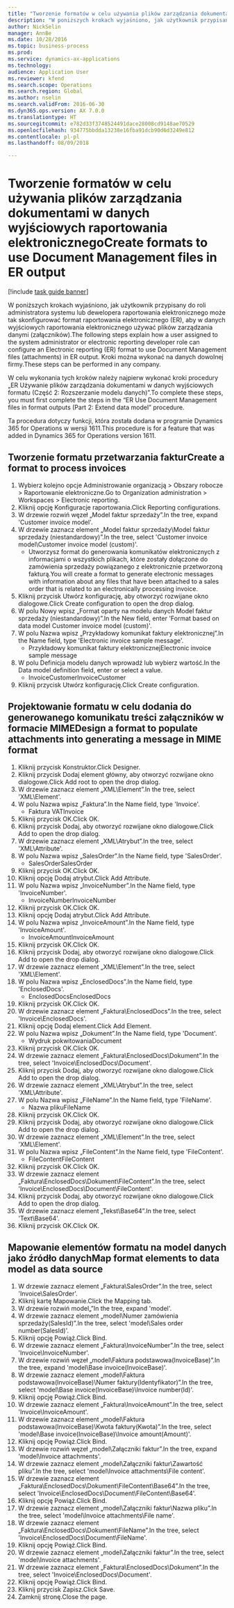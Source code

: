 ```yaml
--- 
title: "Tworzenie formatów w celu używania plików zarządzania dokumentami w danych wyjściowych raportowania elektronicznego"
description: "W poniższych krokach wyjaśniono, jak użytkownik przypisany do roli administratora systemu lub dewelopera raportowania elektronicznego może tak skonfigurować format raportowania elektronicznego (ER), aby w danych wyjściowych raportowania elektronicznego używać plików zarządzania danymi (załączników)."
author: NickSelin
manager: AnnBe
ms.date: 10/28/2016
ms.topic: business-process
ms.prod: 
ms.service: dynamics-ax-applications
ms.technology: 
audience: Application User
ms.reviewer: kfend
ms.search.scope: Operations
ms.search.region: Global
ms.author: nselin
ms.search.validFrom: 2016-06-30
ms.dyn365.ops.version: AX 7.0.0
ms.translationtype: HT
ms.sourcegitcommit: e782d33f3748524491dace28008cd9148ae70529
ms.openlocfilehash: 934775bbdda13238e16fba91dcb90d6d3249e812
ms.contentlocale: pl-pl
ms.lasthandoff: 08/09/2018

---
```

# <a name="create-formats-to-use-document-management-files-in-er-output"></a><span data-ttu-id="c4dbf-103">Tworzenie formatów w celu używania plików zarządzania dokumentami w danych wyjściowych raportowania elektronicznego</span><span class="sxs-lookup"><span data-stu-id="c4dbf-103">Create formats to use Document Management files in ER output</span></span>

[!include [task guide banner](../../includes/task-guide-banner.md)]

<span data-ttu-id="c4dbf-104">W poniższych krokach wyjaśniono, jak użytkownik przypisany do roli administratora systemu lub dewelopera raportowania elektronicznego może tak skonfigurować format raportowania elektronicznego (ER), aby w danych wyjściowych raportowania elektronicznego używać plików zarządzania danymi (załączników).</span><span class="sxs-lookup"><span data-stu-id="c4dbf-104">The following steps explain how a user assigned to the system administrator or electronic reporting developer role can configure an Electronic reporting (ER) format to use Document Management files (attachments) in ER output.</span></span> <span data-ttu-id="c4dbf-105">Kroki można wykonać na danych dowolnej firmy.</span><span class="sxs-lookup"><span data-stu-id="c4dbf-105">These steps can be performed in any company.</span></span>

<span data-ttu-id="c4dbf-106">W celu wykonania tych kroków należy najpierw wykonać kroki procedury „ER Używanie plików zarządzania dokumentami w danych wyjściowych formatu (Część 2: Rozszerzanie modelu danych)”.</span><span class="sxs-lookup"><span data-stu-id="c4dbf-106">To complete these steps, you must first complete the steps in the “ER Use Document Management files in format outputs (Part 2: Extend data model” procedure.</span></span>

<span data-ttu-id="c4dbf-107">Ta procedura dotyczy funkcji, która została dodana w programie Dynamics 365 for Operations w wersji 1611.</span><span class="sxs-lookup"><span data-stu-id="c4dbf-107">This procedure is for a feature that was added in Dynamics 365 for Operations version 1611.</span></span>


## <a name="create-a-format-to-process-invoices"></a><span data-ttu-id="c4dbf-108">Tworzenie formatu przetwarzania faktur</span><span class="sxs-lookup"><span data-stu-id="c4dbf-108">Create a format to process invoices</span></span>
1. <span data-ttu-id="c4dbf-109">Wybierz kolejno opcje Administrowanie organizacją > Obszary robocze > Raportowanie elektroniczne.</span><span class="sxs-lookup"><span data-stu-id="c4dbf-109">Go to Organization administration > Workspaces > Electronic reporting.</span></span>
2. <span data-ttu-id="c4dbf-110">Kliknij opcję Konfiguracje raportowania.</span><span class="sxs-lookup"><span data-stu-id="c4dbf-110">Click Reporting configurations.</span></span>
3. <span data-ttu-id="c4dbf-111">W drzewie rozwiń węzeł „Model faktur sprzedaży”.</span><span class="sxs-lookup"><span data-stu-id="c4dbf-111">In the tree, expand 'Customer invoice model'.</span></span>
4. <span data-ttu-id="c4dbf-112">W drzewie zaznacz element „Model faktur sprzedaży\Model faktur sprzedaży (niestandardowy)”.</span><span class="sxs-lookup"><span data-stu-id="c4dbf-112">In the tree, select 'Customer invoice model\Customer invoice model (custom)'.</span></span>
    * <span data-ttu-id="c4dbf-113">Utworzysz format do generowania komunikatów elektronicznych z informacjami o wszystkich plikach, które zostały dołączone do zamówienia sprzedaży powiązanego z elektronicznie przetworzoną fakturą.</span><span class="sxs-lookup"><span data-stu-id="c4dbf-113">You will create a format to generate electronic messages with information about any files that have been attached to a sales order that is related to an electronically processing invoice.</span></span>  
5. <span data-ttu-id="c4dbf-114">Kliknij przycisk Utwórz konfigurację, aby otworzyć rozwijane okno dialogowe.</span><span class="sxs-lookup"><span data-stu-id="c4dbf-114">Click Create configuration to open the drop dialog.</span></span>
6. <span data-ttu-id="c4dbf-115">W polu Nowy wpisz „Format oparty na modelu danych Model faktur sprzedaży (niestandardowy)”.</span><span class="sxs-lookup"><span data-stu-id="c4dbf-115">In the New field, enter 'Format based on data model Customer invoice model (custom)'.</span></span>
7. <span data-ttu-id="c4dbf-116">W polu Nazwa wpisz „Przykładowy komunikat faktury elektronicznej”.</span><span class="sxs-lookup"><span data-stu-id="c4dbf-116">In the Name field, type 'Electronic invoice sample message'.</span></span>
    * <span data-ttu-id="c4dbf-117">Przykładowy komunikat faktury elektronicznej</span><span class="sxs-lookup"><span data-stu-id="c4dbf-117">Electronic invoice sample message</span></span>  
8. <span data-ttu-id="c4dbf-118">W polu Definicja modelu danych wprowadź lub wybierz wartość.</span><span class="sxs-lookup"><span data-stu-id="c4dbf-118">In the Data model definition field, enter or select a value.</span></span>
    * <span data-ttu-id="c4dbf-119">InvoiceCustomer</span><span class="sxs-lookup"><span data-stu-id="c4dbf-119">InvoiceCustomer</span></span>  
9. <span data-ttu-id="c4dbf-120">Kliknij przycisk Utwórz konfigurację.</span><span class="sxs-lookup"><span data-stu-id="c4dbf-120">Click Create configuration.</span></span>

## <a name="design-a-format-to-populate-attachments-into-generating-a-message-in-mime-format"></a><span data-ttu-id="c4dbf-121">Projektowanie formatu w celu dodania do generowanego komunikatu treści załączników w formacie MIME</span><span class="sxs-lookup"><span data-stu-id="c4dbf-121">Design a format to populate attachments into generating a message in MIME format</span></span>
1. <span data-ttu-id="c4dbf-122">Kliknij przycisk Konstruktor.</span><span class="sxs-lookup"><span data-stu-id="c4dbf-122">Click Designer.</span></span>
2. <span data-ttu-id="c4dbf-123">Kliknij przycisk Dodaj element główny, aby otworzyć rozwijane okno dialogowe.</span><span class="sxs-lookup"><span data-stu-id="c4dbf-123">Click Add root to open the drop dialog.</span></span>
3. <span data-ttu-id="c4dbf-124">W drzewie zaznacz element „XML\Element”.</span><span class="sxs-lookup"><span data-stu-id="c4dbf-124">In the tree, select 'XML\Element'.</span></span>
4. <span data-ttu-id="c4dbf-125">W polu Nazwa wpisz „Faktura”.</span><span class="sxs-lookup"><span data-stu-id="c4dbf-125">In the Name field, type 'Invoice'.</span></span>
    * <span data-ttu-id="c4dbf-126">Faktura VAT</span><span class="sxs-lookup"><span data-stu-id="c4dbf-126">Invoice</span></span>  
5. <span data-ttu-id="c4dbf-127">Kliknij przycisk OK.</span><span class="sxs-lookup"><span data-stu-id="c4dbf-127">Click OK.</span></span>
6. <span data-ttu-id="c4dbf-128">Kliknij przycisk Dodaj, aby otworzyć rozwijane okno dialogowe.</span><span class="sxs-lookup"><span data-stu-id="c4dbf-128">Click Add to open the drop dialog.</span></span>
7. <span data-ttu-id="c4dbf-129">W drzewie zaznacz element „XML\Atrybut”.</span><span class="sxs-lookup"><span data-stu-id="c4dbf-129">In the tree, select 'XML\Attribute'.</span></span>
8. <span data-ttu-id="c4dbf-130">W polu Nazwa wpisz „SalesOrder”.</span><span class="sxs-lookup"><span data-stu-id="c4dbf-130">In the Name field, type 'SalesOrder'.</span></span>
    * <span data-ttu-id="c4dbf-131">SalesOrder</span><span class="sxs-lookup"><span data-stu-id="c4dbf-131">SalesOrder</span></span>  
9. <span data-ttu-id="c4dbf-132">Kliknij przycisk OK.</span><span class="sxs-lookup"><span data-stu-id="c4dbf-132">Click OK.</span></span>
10. <span data-ttu-id="c4dbf-133">Kliknij opcję Dodaj atrybut.</span><span class="sxs-lookup"><span data-stu-id="c4dbf-133">Click Add Attribute.</span></span>
11. <span data-ttu-id="c4dbf-134">W polu Nazwa wpisz „InvoiceNumber”.</span><span class="sxs-lookup"><span data-stu-id="c4dbf-134">In the Name field, type 'InvoiceNumber'.</span></span>
    * <span data-ttu-id="c4dbf-135">InvoiceNumber</span><span class="sxs-lookup"><span data-stu-id="c4dbf-135">InvoiceNumber</span></span>  
12. <span data-ttu-id="c4dbf-136">Kliknij przycisk OK.</span><span class="sxs-lookup"><span data-stu-id="c4dbf-136">Click OK.</span></span>
13. <span data-ttu-id="c4dbf-137">Kliknij opcję Dodaj atrybut.</span><span class="sxs-lookup"><span data-stu-id="c4dbf-137">Click Add Attribute.</span></span>
14. <span data-ttu-id="c4dbf-138">W polu Nazwa wpisz „InvoiceAmount”.</span><span class="sxs-lookup"><span data-stu-id="c4dbf-138">In the Name field, type 'InvoiceAmount'.</span></span>
    * <span data-ttu-id="c4dbf-139">InvoiceAmount</span><span class="sxs-lookup"><span data-stu-id="c4dbf-139">InvoiceAmount</span></span>  
15. <span data-ttu-id="c4dbf-140">Kliknij przycisk OK.</span><span class="sxs-lookup"><span data-stu-id="c4dbf-140">Click OK.</span></span>
16. <span data-ttu-id="c4dbf-141">Kliknij przycisk Dodaj, aby otworzyć rozwijane okno dialogowe.</span><span class="sxs-lookup"><span data-stu-id="c4dbf-141">Click Add to open the drop dialog.</span></span>
17. <span data-ttu-id="c4dbf-142">W drzewie zaznacz element „XML\Element”.</span><span class="sxs-lookup"><span data-stu-id="c4dbf-142">In the tree, select 'XML\Element'.</span></span>
18. <span data-ttu-id="c4dbf-143">W polu Nazwa wpisz „EnclosedDocs”.</span><span class="sxs-lookup"><span data-stu-id="c4dbf-143">In the Name field, type 'EnclosedDocs'.</span></span>
    * <span data-ttu-id="c4dbf-144">EnclosedDocs</span><span class="sxs-lookup"><span data-stu-id="c4dbf-144">EnclosedDocs</span></span>  
19. <span data-ttu-id="c4dbf-145">Kliknij przycisk OK.</span><span class="sxs-lookup"><span data-stu-id="c4dbf-145">Click OK.</span></span>
20. <span data-ttu-id="c4dbf-146">W drzewie zaznacz element „Faktura\EnclosedDocs”.</span><span class="sxs-lookup"><span data-stu-id="c4dbf-146">In the tree, select 'Invoice\EnclosedDocs'.</span></span>
21. <span data-ttu-id="c4dbf-147">Kliknij opcję Dodaj element.</span><span class="sxs-lookup"><span data-stu-id="c4dbf-147">Click Add Element.</span></span>
22. <span data-ttu-id="c4dbf-148">W polu Nazwa wpisz „Dokument”.</span><span class="sxs-lookup"><span data-stu-id="c4dbf-148">In the Name field, type 'Document'.</span></span>
    * <span data-ttu-id="c4dbf-149">Wydruk pokwitowania</span><span class="sxs-lookup"><span data-stu-id="c4dbf-149">Document</span></span>  
23. <span data-ttu-id="c4dbf-150">Kliknij przycisk OK.</span><span class="sxs-lookup"><span data-stu-id="c4dbf-150">Click OK.</span></span>
24. <span data-ttu-id="c4dbf-151">W drzewie zaznacz element „Faktura\EnclosedDocs\Dokument”.</span><span class="sxs-lookup"><span data-stu-id="c4dbf-151">In the tree, select 'Invoice\EnclosedDocs\Document'.</span></span>
25. <span data-ttu-id="c4dbf-152">Kliknij przycisk Dodaj, aby otworzyć rozwijane okno dialogowe.</span><span class="sxs-lookup"><span data-stu-id="c4dbf-152">Click Add to open the drop dialog.</span></span>
26. <span data-ttu-id="c4dbf-153">W drzewie zaznacz element „XML\Atrybut”.</span><span class="sxs-lookup"><span data-stu-id="c4dbf-153">In the tree, select 'XML\Attribute'.</span></span>
27. <span data-ttu-id="c4dbf-154">W polu Nazwa wpisz „FileName”.</span><span class="sxs-lookup"><span data-stu-id="c4dbf-154">In the Name field, type 'FileName'.</span></span>
    * <span data-ttu-id="c4dbf-155">Nazwa pliku</span><span class="sxs-lookup"><span data-stu-id="c4dbf-155">FileName</span></span>  
28. <span data-ttu-id="c4dbf-156">Kliknij przycisk OK.</span><span class="sxs-lookup"><span data-stu-id="c4dbf-156">Click OK.</span></span>
29. <span data-ttu-id="c4dbf-157">Kliknij przycisk Dodaj, aby otworzyć rozwijane okno dialogowe.</span><span class="sxs-lookup"><span data-stu-id="c4dbf-157">Click Add to open the drop dialog.</span></span>
30. <span data-ttu-id="c4dbf-158">W drzewie zaznacz element „XML\Element”.</span><span class="sxs-lookup"><span data-stu-id="c4dbf-158">In the tree, select 'XML\Element'.</span></span>
31. <span data-ttu-id="c4dbf-159">W polu Nazwa wpisz „FileContent”.</span><span class="sxs-lookup"><span data-stu-id="c4dbf-159">In the Name field, type 'FileContent'.</span></span>
    * <span data-ttu-id="c4dbf-160">FileContent</span><span class="sxs-lookup"><span data-stu-id="c4dbf-160">FileContent</span></span>  
32. <span data-ttu-id="c4dbf-161">Kliknij przycisk OK.</span><span class="sxs-lookup"><span data-stu-id="c4dbf-161">Click OK.</span></span>
33. <span data-ttu-id="c4dbf-162">W drzewie zaznacz element „Faktura\EnclosedDocs\Dokument\FileContent”.</span><span class="sxs-lookup"><span data-stu-id="c4dbf-162">In the tree, select 'Invoice\EnclosedDocs\Document\FileContent'.</span></span>
34. <span data-ttu-id="c4dbf-163">Kliknij przycisk Dodaj, aby otworzyć rozwijane okno dialogowe.</span><span class="sxs-lookup"><span data-stu-id="c4dbf-163">Click Add to open the drop dialog.</span></span>
35. <span data-ttu-id="c4dbf-164">W drzewie zaznacz element „Tekst\Base64”.</span><span class="sxs-lookup"><span data-stu-id="c4dbf-164">In the tree, select 'Text\Base64'.</span></span>
36. <span data-ttu-id="c4dbf-165">Kliknij przycisk OK.</span><span class="sxs-lookup"><span data-stu-id="c4dbf-165">Click OK.</span></span>

## <a name="map-format-elements-to-data-model-as-data-source"></a><span data-ttu-id="c4dbf-166">Mapowanie elementów formatu na model danych jako źródło danych</span><span class="sxs-lookup"><span data-stu-id="c4dbf-166">Map format elements to data model as data source</span></span>
1. <span data-ttu-id="c4dbf-167">W drzewie zaznacz element „Faktura\SalesOrder”.</span><span class="sxs-lookup"><span data-stu-id="c4dbf-167">In the tree, select 'Invoice\SalesOrder'.</span></span>
2. <span data-ttu-id="c4dbf-168">Kliknij kartę Mapowanie.</span><span class="sxs-lookup"><span data-stu-id="c4dbf-168">Click the Mapping tab.</span></span>
3. <span data-ttu-id="c4dbf-169">W drzewie rozwiń model„”</span><span class="sxs-lookup"><span data-stu-id="c4dbf-169">In the tree, expand 'model'.</span></span>
4. <span data-ttu-id="c4dbf-170">W drzewie zaznacz element „model\Numer zamówienia sprzedaży(SalesId)”.</span><span class="sxs-lookup"><span data-stu-id="c4dbf-170">In the tree, select 'model\Sales order number(SalesId)'.</span></span>
5. <span data-ttu-id="c4dbf-171">Kliknij opcję Powiąż.</span><span class="sxs-lookup"><span data-stu-id="c4dbf-171">Click Bind.</span></span>
6. <span data-ttu-id="c4dbf-172">W drzewie zaznacz element „Faktura\InvoiceNumber”.</span><span class="sxs-lookup"><span data-stu-id="c4dbf-172">In the tree, select 'Invoice\InvoiceNumber'.</span></span>
7. <span data-ttu-id="c4dbf-173">W drzewie rozwiń węzeł „model\Faktura podstawowa(InvoiceBase)”.</span><span class="sxs-lookup"><span data-stu-id="c4dbf-173">In the tree, expand 'model\Base invoice(InvoiceBase)'.</span></span>
8. <span data-ttu-id="c4dbf-174">W drzewie zaznacz element „model\Faktura podstawowa(InvoiceBase)\Numer faktury(Identyfikator)”.</span><span class="sxs-lookup"><span data-stu-id="c4dbf-174">In the tree, select 'model\Base invoice(InvoiceBase)\Invoice number(Id)'.</span></span>
9. <span data-ttu-id="c4dbf-175">Kliknij opcję Powiąż.</span><span class="sxs-lookup"><span data-stu-id="c4dbf-175">Click Bind.</span></span>
10. <span data-ttu-id="c4dbf-176">W drzewie zaznacz element „Faktura\InvoiceAmount”.</span><span class="sxs-lookup"><span data-stu-id="c4dbf-176">In the tree, select 'Invoice\InvoiceAmount'.</span></span>
11. <span data-ttu-id="c4dbf-177">W drzewie zaznacz element „model\Faktura podstawowa(InvoiceBase)\Kwota faktury(Kwota)”.</span><span class="sxs-lookup"><span data-stu-id="c4dbf-177">In the tree, select 'model\Base invoice(InvoiceBase)\Invoice amount(Amount)'.</span></span>
12. <span data-ttu-id="c4dbf-178">Kliknij opcję Powiąż.</span><span class="sxs-lookup"><span data-stu-id="c4dbf-178">Click Bind.</span></span>
13. <span data-ttu-id="c4dbf-179">W drzewie rozwiń węzeł „model\Załączniki faktur”.</span><span class="sxs-lookup"><span data-stu-id="c4dbf-179">In the tree, expand 'model\Invoice attachments'.</span></span>
14. <span data-ttu-id="c4dbf-180">W drzewie zaznacz element „model\Załączniki faktur\Zawartość pliku”.</span><span class="sxs-lookup"><span data-stu-id="c4dbf-180">In the tree, select 'model\Invoice attachments\File content'.</span></span>
15. <span data-ttu-id="c4dbf-181">W drzewie zaznacz element „Faktura\EnclosedDocs\Dokument\FileContent\Base64”.</span><span class="sxs-lookup"><span data-stu-id="c4dbf-181">In the tree, select 'Invoice\EnclosedDocs\Document\FileContent\Base64'.</span></span>
16. <span data-ttu-id="c4dbf-182">Kliknij opcję Powiąż.</span><span class="sxs-lookup"><span data-stu-id="c4dbf-182">Click Bind.</span></span>
17. <span data-ttu-id="c4dbf-183">W drzewie zaznacz element „model\Załączniki faktur\Nazwa pliku”.</span><span class="sxs-lookup"><span data-stu-id="c4dbf-183">In the tree, select 'model\Invoice attachments\File name'.</span></span>
18. <span data-ttu-id="c4dbf-184">W drzewie zaznacz element „Faktura\EnclosedDocs\Dokument\FileName”.</span><span class="sxs-lookup"><span data-stu-id="c4dbf-184">In the tree, select 'Invoice\EnclosedDocs\Document\FileName'.</span></span>
19. <span data-ttu-id="c4dbf-185">Kliknij opcję Powiąż.</span><span class="sxs-lookup"><span data-stu-id="c4dbf-185">Click Bind.</span></span>
20. <span data-ttu-id="c4dbf-186">W drzewie zaznacz element „model\Załączniki faktur”.</span><span class="sxs-lookup"><span data-stu-id="c4dbf-186">In the tree, select 'model\Invoice attachments'.</span></span>
21. <span data-ttu-id="c4dbf-187">W drzewie zaznacz element „Faktura\EnclosedDocs\Dokument”.</span><span class="sxs-lookup"><span data-stu-id="c4dbf-187">In the tree, select 'Invoice\EnclosedDocs\Document'.</span></span>
22. <span data-ttu-id="c4dbf-188">Kliknij opcję Powiąż.</span><span class="sxs-lookup"><span data-stu-id="c4dbf-188">Click Bind.</span></span>
23. <span data-ttu-id="c4dbf-189">Kliknij przycisk Zapisz.</span><span class="sxs-lookup"><span data-stu-id="c4dbf-189">Click Save.</span></span>
24. <span data-ttu-id="c4dbf-190">Zamknij stronę.</span><span class="sxs-lookup"><span data-stu-id="c4dbf-190">Close the page.</span></span>


